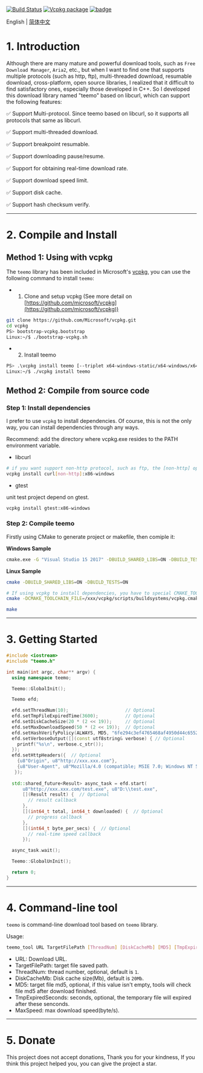 [![Build Status](https://travis-ci.com/winsoft666/teemo.svg?branch=master)](https://travis-ci.com/winsoft666/teemo) 
[![Vcpkg package](https://img.shields.io/badge/Vcpkg-package-blueviolet)](https://github.com/microsoft/vcpkg/tree/master/ports/teemo)
[![badge](https://img.shields.io/badge/license-GUN-blue)](https://github.com/winsoft666/teemo/blob/master/LICENSE)

English | [ 简体中文](README_ch.md)

# 1. Introduction

Although there are many mature and powerful download tools, such as `Free Download Manager`, `Aria2`, etc., but when I want to find one that supports multiple protocols (such as http, ftp), multi-threaded download, resumable download, cross-platform, open source libraries, I realized that it difficult to find satisfactory ones, especially those developed in C++. So I developed this download library named "teemo" based on libcurl, which can support the following features:

✅ Support Multi-protocol. Since teemo based on libcurl, so it supports all protocols that same as libcurl.

✅ Support multi-threaded download.

✅ Support breakpoint resumable.

✅ Support downloading pause/resume.

✅ Support for obtaining real-time download rate.

✅ Support download speed limit.

✅ Support disk cache.

✅ Support hash checksum verify.

---

# 2. Compile and Install
## Method 1: Using with vcpkg
The `teemo` library has been included in Microsoft's [vcpkg](https://github.com/microsoft/vcpkg/tree/master/ports/teemo), you can use the following command to install `teemo`:
- 1) Clone and setup vcpkg (See more detail on [https://github.com/microsoft/vcpkg](https://github.com/microsoft/vcpkg))
```bash
git clone https://github.com/Microsoft/vcpkg.git
cd vcpkg
PS> bootstrap-vcpkg.bootstrap
Linux:~/$ ./bootstrap-vcpkg.sh
```

- 2) Install teemo
```bash
PS> .\vcpkg install teemo [--triplet x64-windows-static/x64-windows/x64-windows-static-md and etc...]
Linux:~/$ ./vcpkg install teemo
```


## Method 2: Compile from source code
### Step 1: Install dependencies
I prefer to use `vcpkg` to install dependencies. Of course, this is not the only way, you can install dependencies through any ways.

Recommend: add the directory where vcpkg.exe resides to the PATH environment variable.

- libcurl

```bash
# if you want support non-http protocol, such as ftp, the [non-http] option must be specified.
vcpkg install curl[non-http]:x86-windows
```

- gtest

unit test project depend on gtest.

```bash
vcpkg install gtest:x86-windows
```

### Step 2: Compile teemo
Firstly using CMake to generate project or makefile, then comiple it:

**Windows Sample**
```bash
cmake.exe -G "Visual Studio 15 2017" -DBUILD_SHARED_LIBS=ON -DBUILD_TESTS=ON -S %~dp0 -B %~dp0build

```

**Linux Sample**
```bash
cmake -DBUILD_SHARED_LIBS=ON -DBUILD_TESTS=ON

# If using vcpkg to install dependencies, you have to special CMAKE_TOOLCHAIN_FILE
cmake -DCMAKE_TOOLCHAIN_FILE=/xxx/vcpkg/scripts/buildsystems/vcpkg.cmake -DVCPKG_TARGET_TRIPLET=x64-linux -DBUILD_SHARED_LIBS=ON -DBUILD_TESTS=ON

make
```

---

# 3. Getting Started
```c++
#include <iostream>
#include "teemo.h"

int main(int argc, char** argv) {
  using namespace teemo;

  Teemo::GlobalInit();

  Teemo efd;

  efd.setThreadNum(10);                     // Optional
  efd.setTmpFileExpiredTime(3600);          // Optional
  efd.setDiskCacheSize(20 * (2 << 19));     // Optional
  efd.setMaxDownloadSpeed(50 * (2 << 19));  // Optional
  efd.setHashVerifyPolicy(ALWAYS, MD5, "6fe294c3ef4765468af4950d44c65525"); // Optional, support MD5, CRC32, SHA256
  efd.setVerboseOutput([](const utf8string& verbose) { // Optional
    printf("%s\n", verbose.c_str());
  });
  efd.setHttpHeaders({  // Optional
    {u8"Origin", u8"http://xxx.xxx.com"},
    {u8"User-Agent", u8"Mozilla/4.0 (compatible; MSIE 7.0; Windows NT 5.1)"}
   });
  
  std::shared_future<Result> async_task = efd.start(
      u8"http://xxx.xxx.com/test.exe", u8"D:\\test.exe",
      [](Result result) {  // Optional
        // result callback
      },
      [](int64_t total, int64_t downloaded) {  // Optional
        // progress callback
      },
      [](int64_t byte_per_secs) {  // Optional
        // real-time speed callback
      });

  async_task.wait();

  Teemo::GlobalUnInit();

  return 0;
}
```

---

# 4. Command-line tool
`teemo` is command-line download tool based on `teemo` library. 

Usage:
```bash
teemo_tool URL TargetFilePath [ThreadNum] [DiskCacheMb] [MD5] [TmpExpiredSeconds] [MaxSpeed]
```

- URL: Download URL.
- TargetFilePath: target file saved path.
- ThreadNum: thread number, optional, default is `1`.
- DiskCacheMb: Disk cache size(Mb), default is `20Mb`.
- MD5: target file md5, optional, if this value isn't empty, tools will check file md5 after download finished.
- TmpExpiredSeconds: seconds, optional, the temporary file will expired after these senconds.
- MaxSpeed: max download speed(byte/s).



---



# 5. Donate

This project does not accept donations, Thank you for your kindness, If you think this project helped you, you can give the project a star.

